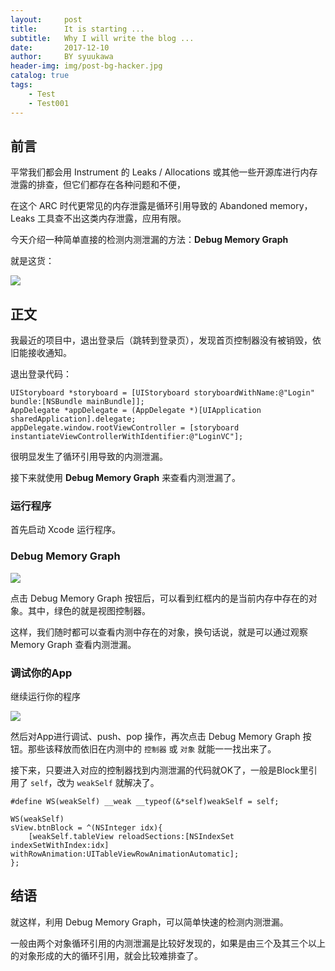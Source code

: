 ```yaml
---
layout:     post
title:      It is starting ...
subtitle:   Why I will write the blog ...
date:       2017-12-10
author:     BY syuukawa
header-img: img/post-bg-hacker.jpg
catalog: true
tags:
    - Test
    - Test001
---
```



## 前言

平常我们都会用 Instrument 的 Leaks / Allocations 或其他一些开源库进行内存泄露的排查，但它们都存在各种问题和不便，

在这个 ARC 时代更常见的内存泄露是循环引用导致的 Abandoned memory，Leaks 工具查不出这类内存泄露，应用有限。

今天介绍一种简单直接的检测内测泄漏的方法：**Debug Memory Graph**

就是这货：

![](https://ws4.sinaimg.cn/large/006tNc79gy1fhxct12udnj311x0s3grw.jpg)

## 正文

我最近的项目中，退出登录后（跳转到登录页），发现首页控制器没有被销毁，依旧能接收通知。

退出登录代码：

```objc
UIStoryboard *storyboard = [UIStoryboard storyboardWithName:@"Login" bundle:[NSBundle mainBundle]];
AppDelegate *appDelegate = (AppDelegate *)[UIApplication sharedApplication].delegate;
appDelegate.window.rootViewController = [storyboard instantiateViewControllerWithIdentifier:@"LoginVC"];
```

很明显发生了循环引用导致的内测泄漏。

接下来就使用 **Debug Memory Graph** 来查看内测泄漏了。

### 运行程序

首先启动 Xcode 运行程序。

### Debug Memory Graph

![](https://ws3.sinaimg.cn/large/006tNc79gy1fhxend1a8aj315y0s3gw5.jpg)

点击 Debug Memory Graph 按钮后，可以看到红框内的是当前内存中存在的对象。其中，绿色的就是视图控制器。

这样，我们随时都可以查看内测中存在的对象，换句话说，就是可以通过观察 Memory Graph 查看内测泄漏。

### 调试你的App

继续运行你的程序

![](https://ws2.sinaimg.cn/large/006tNc79gy1fhxeuh1np5j30v90kvn03.jpg)

然后对App进行调试、push、pop 操作，再次点击 Debug Memory Graph 按钮。那些该释放而依旧在内测中的 `控制器` 或 `对象` 就能一一找出来了。

接下来，只要进入对应的控制器找到内测泄漏的代码就OK了，一般是Block里引用了 `self`，改为 `weakSelf` 就解决了。

```objc
#define WS(weakSelf) __weak __typeof(&*self)weakSelf = self;

WS(weakSelf)
sView.btnBlock = ^(NSInteger idx){
    [weakSelf.tableView reloadSections:[NSIndexSet indexSetWithIndex:idx] withRowAnimation:UITableViewRowAnimationAutomatic];
};
```

## 结语

就这样，利用 Debug Memory Graph，可以简单快速的检测内测泄漏。

一般由两个对象循环引用的内测泄漏是比较好发现的，如果是由三个及其三个以上的对象形成的大的循环引用，就会比较难排查了。
